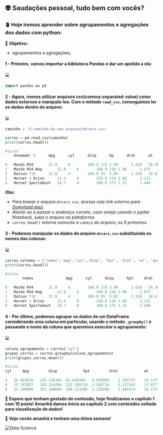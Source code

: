 ## 👽 Saudações pessoal, tudo bem com vocês?

### 🪴 Hoje iremos aprender sobre agrupamentos e agregações dos dados com python:

🎯 **Objetivo:**
 - agrupamentos e agregações;


#### 1 - Primeiro, vamos importar a biblioteca Pandas e dar um apelido a ela:

:computer:
```py
import pandas as pd
```

#### 2 - Agora, iremos utilizar arquivos csv(comma-separated-value) como dados externos e manipulá-los. Com o método `read_csv`, conseguimos ler os dados dentro do arquivo:


:computer:
```py
caminho = 'O-caminho-do-seu-arquivo/mtcars.csv'

carros = pd.read_csv(caminho)
print(carros.head())

#saida
	Unnamed: 0	    mpg	     cyl      disp      hp      drat      wt	  qsec      vs      am      gear      carb
        
0	Mazda RX4	    21.0     6	      160.0	110	3.90	  2.620	  16.46     0       1	    4	      4
1	Mazda RX4 Wag	    21.0     6	      160.0	110	3.90	  2.875	  17.02     0	    1	    4	      4
2	Datsun 710	    22.8     4	      108.0	93	3.85	  2.320	  18.61     1	    1	    4	      1
3	Hornet 4 Drive	    21.4     6	      258.0	110	3.08	  3.215	  19.44     1	    0	    3	      1
4	Hornet Sportabout   18.7     8	      360.0	175	3.15	  3.440	  17.02     0	    0	    3	      2
```

**Obs:** 
- _Para baixar o arquivo `mtcars.csv`, acesse este link externo para [Download aqui](https://drive.google.com/drive/u/0/folders/1CsW4fw92Kk0otd4OXH_d3IGswGqDH7Nk);_
- _Atente-se a passar o endereço correto, caso esteja usando o jupiter Notebook, suba o arquivo na plataforma._
- _`carros.head()` retorna somente a `cabeça` do arquivo, os 5 primeiros._


#### 3 - Podemos manipular os dados do arquivo `mtcars.csv` substituindo os nomes das colunas:


:computer:
```py
carros.columns = ['nomes','mpg','cyl','disp', 'hpt', 'drat', 'wt', 'qsec', 'vs', 'am', 'gear', 'carb']
print(carros.head())

#saida
        nomes               mpg	     cyl      disp      hpt     drat      wt	  qsec      vs      am      gear      carb
        
0	Mazda RX4	    21.0     6	      160.0	110	3.90	  2.620	  16.46     0       1	    4	      4
1	Mazda RX4 Wag	    21.0     6	      160.0	110	3.90	  2.875	  17.02     0	    1	    4	      4
2	Datsun 710	    22.8     4	      108.0	93	3.85	  2.320	  18.61     1	    1	    4	      1
3	Hornet 4 Drive	    21.4     6	      258.0	110	3.08	  3.215	  19.44     1	    0	    3	      1
4	Hornet Sportabout   18.7     8	      360.0	175	3.15	  3.440	  17.02     0	    0	    3	      2
```

#### 4 - Por último, podemos agrupar os dados de um DataFrame considerando uma coluna em particular, usando o método `.groupby()` e passando o nome da coluna que queremos executar o agrupamento:


:computer:
```py
coluna_agrupamento = carros['cyl']
grupos_carros = carros.groupby(coluna_agrupamento)
print(grupos_carros.mean())

#saida
cyl     mpg	        disp	        hpt	        drat	        wt	        qsec	        vs	        am	        gear	        carb
										
4	26.663636	105.136364	82.636364	4.070909	2.285727	19.137273	0.909091	0.727273	4.090909	1.545455
6	19.742857	183.314286	122.285714	3.585714	3.117143	17.977143	0.571429	0.428571	3.857143	3.428571
8	15.100000	353.100000	209.214286	3.229286	3.999214	16.772143	0.000000	0.142857	3.285714	3.500000
```


🌊 **Espero que tenham gostado do conteúdo, hoje finalizamos o capítulo 1 com 10 posts! Amanhã damos início ao capítulo 2 com conteúdos voltado para visualização de dados!**

🚀 **Vejo vocês amanhã e tenham uma ótima semana!**

![Data Science](https://media.licdn.com/dms/image/C4D12AQGD_su1k14bYA/article-cover_image-shrink_600_2000/0/1583217311227?e=2147483647&v=beta&t=s_7cvkGjyfNTp2x6mnsiPFUfbPhWyvnMIavE_na62bE)
